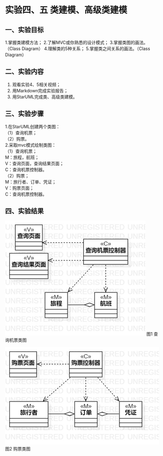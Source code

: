 # 实验四、五   类建模、高级类建模
## 一、实验目标

1.掌握类建模方法；
2.了解MVC或你熟悉的设计模式；
3.掌握类图的画法。（Class Diagram）
4.理解类的5种关系；
5.掌握类之间关系的画法。（Class Diagram）

## 二、实验内容

1. 观看实验4、5相关视频；
2. 用Markdown完成实验报告；
3. 用StarUML完成类、高级类建模。


## 三、实验步骤  

1.在StarUML创建两个类图：  
（1）查询机票；  
（2）购票。  
2.采取mvc模式绘制类图：  
（1）查询机票；  
M：旅程，航班；  
V：查询页面，查询结果页面；  
C：查询机票控制器。  
（2）购票；  
M：旅行者、订单、凭证；  
V：购票页面；  
C：查询机票控制器。  

## 四、实验结果

![查询机票类图](./Lab4_ClassDiagram1.jpg)
图1 查询机票类图

![购票类图](./Lab4_ClassDiagram2.jpg)
图2 购票类图
